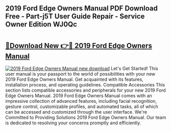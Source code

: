 ## 2019 Ford Edge Owners Manual PDF Download Free - Part-j5T User Guide Repair - Service Owner Edition WJ0Qc

# <h2><a href="http://bc258.oget.top/?id=2019+Ford+Edge+Owners+Manual">🔗Download New 👉🔴 2019 Ford Edge Owners Manual</a></h2>

[![2019 Ford Edge Owners Manual new download](https://i.imgur.com/5g1atiW.png)](http://bc258.oget.top/?id=2019+Ford+Edge+Owners+Manual)
Let's Get Started! This user manual is your passport to the world of possibilities with your new 2019 Ford Edge Owners Manual. Get acquainted with its features, installation process, and operating guidelines. Compatible Accessories This section lists compatible accessories and peripherals for your new 2019 Ford Edge Owners Manual. 2019 Ford Edge Owners Manual comes with an impressive collection of advanced features, including facial recognition, gesture control, customizable profiles, and automated tasks, all of which can be accessed and customized through the user interface. We're Committed to Providing Solutions 2019 Ford Edge Owners Manual. Our team is dedicated to resolving your concerns promptly and efficiently.
